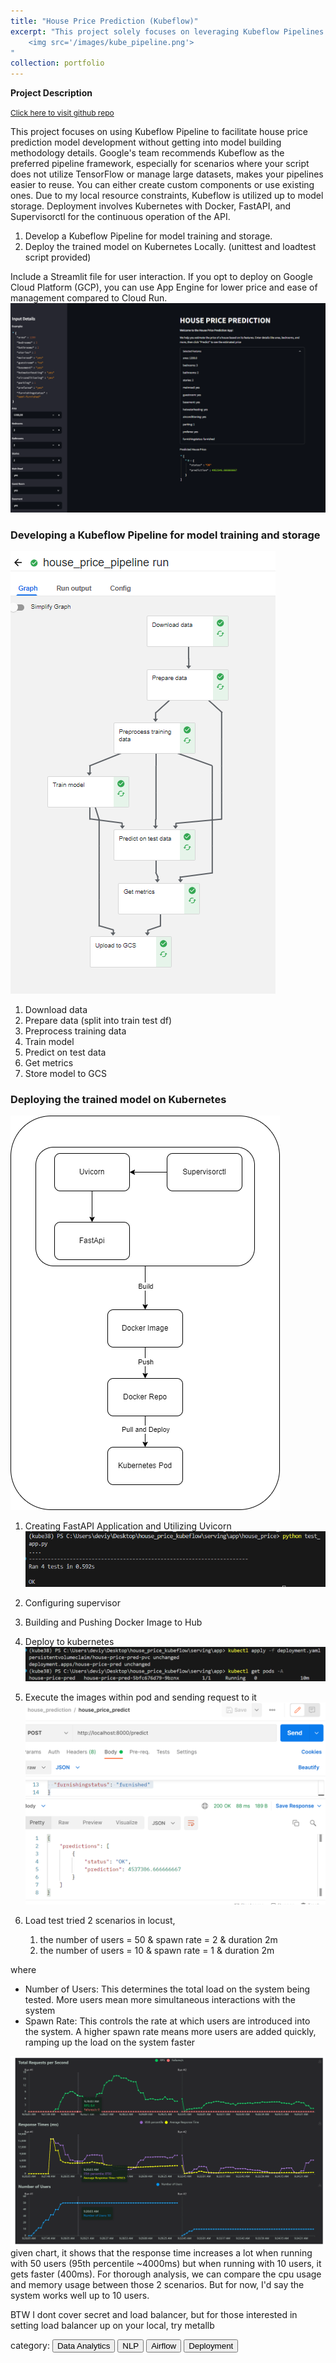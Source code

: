 ```yaml
---
title: "House Price Prediction (Kubeflow)"
excerpt: "This project solely focuses on leveraging Kubeflow Pipelines for house price prediction, from organizing data, training model to saving it to GCS. Then it continues with deployment on kubernetes without getting into the details of methodology of building models. <br/>
    <img src='/images/kube_pipeline.png'>
"
collection: portfolio
---
```


**Project Description**
 
<span style="font-size: 12px;">[Click here to visit github repo](https://github.com/deviyantiam/house_price_kubeflow)</span>

This project focuses on using Kubeflow Pipeline to facilitate house price prediction model development without getting into model building methodology details. Google's team recommends Kubeflow as the preferred pipeline framework, especially for scenarios where your script does not utilize TensorFlow or manage large datasets, makes your pipelines easier to reuse. You can either create custom components or use existing ones. Due to my local resource constraints, Kubeflow is utilized up to model storage. Deployment involves Kubernetes with Docker, FastAPI, and Supervisorctl for the continuous operation of the API.

1. Develop a Kubeflow Pipeline for model training and storage.
2. Deploy the trained model on Kubernetes Locally. (unittest and loadtest script provided)


Include a Streamlit file for user interaction. If you opt to deploy on Google Cloud Platform (GCP), you can use App Engine for lower price and ease of management compared to Cloud Run.
![streamlit](/images/kube_streamlit.png)

### Developing a Kubeflow Pipeline for model training and storage

![pipeline](/images/kube_pipeline.png)

1. Download data
2. Prepare data (split into train test df)
3. Preprocess training data
4. Train model
5. Predict on test data
6. Get metrics
7. Store model to GCS

### Deploying the trained model on Kubernetes

![infra](/images/kube_infra.png)
1. Creating FastAPI Application and Utilizing Uvicorn
![unittest](/images/kube_unittest.png)
2. Configuring supervisor
3. Building and Pushing Docker Image to Hub
4. Deploy to kubernetes
![deploy](/images/kube_deploy.png)
5. Execute the images within pod and sending request to it
![postman](/images/kube_result.png)
6. Load test
tried 2 scenarios in locust,

    1. the number of users = 50 & spawn rate = 2 & duration 2m
    2. the number of users = 10 & spawn rate = 1 & duration 2m

where

- Number of Users: This determines the total load on the system being tested. More users mean more simultaneous interactions with the system
- Spawn Rate: This controls the rate at which users are introduced into the system. A higher spawn rate means more users are added quickly, ramping up the load on the system faster

![load testing](/images/kube_load_testing.png)
given chart, it shows that the response time increases a lot when running with 50 users (95th percentile ~4000ms) but when running with 10 users, it gets faster (400ms). For thorough analysis, we can compare the cpu usage and memory usage between those 2 scenarios. But for now, I'd say the system works well up to 10 users.

BTW I dont cover secret and load balancer, but for those interested in setting load balancer up on your local, try metallb

category: 
<button onclick="window.location.href='/data_analytics';">Data Analytics</button>
<button onclick="window.location.href='/nlp';">NLP</button>
<button onclick="window.location.href='/airflow';">Airflow</button>
<button onclick="window.location.href='/deployment';">Deployment</button>